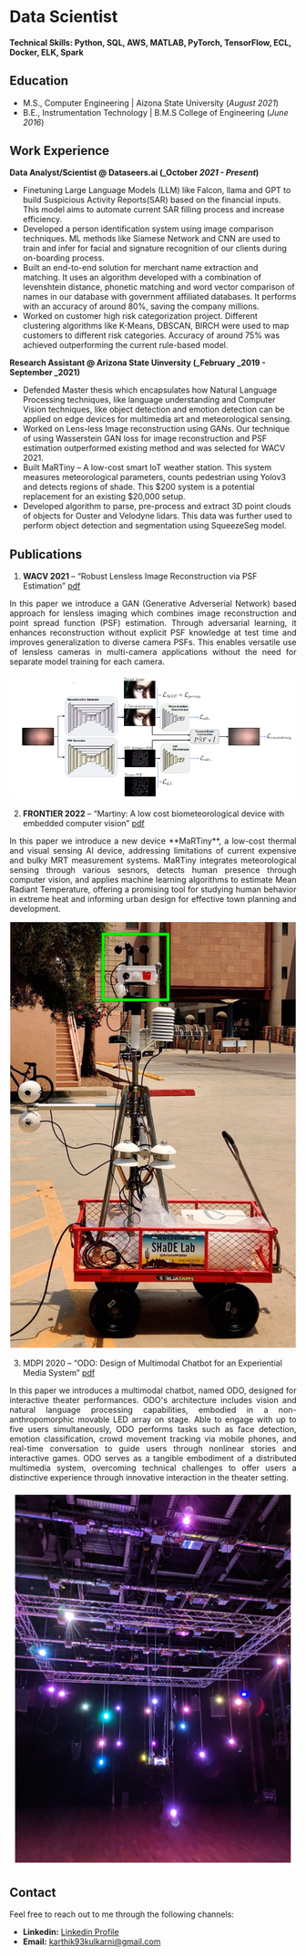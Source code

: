 # Data Scientist

#### Technical Skills: Python, SQL, AWS, MATLAB, PyTorch, TensorFlow, ECL, Docker, ELK, Spark

## Education							       		
- M.S., Computer Engineering	    | Aizona State University (_August 2021_)	 			        		
- B.E., Instrumentation Technology  | B.M.S College of Engineering (_June 2016_)

## Work Experience
**Data Analyst/Scientist @ Dataseers.ai (_October _2021 - Present_)**
- Finetuning Large Language Models (LLM) like Falcon, llama and GPT to build Suspicious Activity Reports(SAR) based on the financial inputs. This model aims to automate current SAR filling process and increase efficiency.
- Developed a person identification system using image comparison techniques. ML methods like Siamese Network and CNN are used to train and infer for facial and signature recognition of our clients during on-boarding process.
- Built an end-to-end solution for merchant name extraction and matching. It uses an algorithm developed with a combination of levenshtein distance, phonetic matching and word vector comparison of names in our database with government affiliated databases. It performs with an accuracy of around 80%, saving the company millions. 
- Worked on customer high risk categorization project. Different clustering algorithms like K-Means, DBSCAN, BIRCH were used to map customers to different risk categories. Accuracy of around 75% was achieved outperforming the current rule-based model.

**Research Assistant @ Arizona State Uinversity (_February _2019 - September _2021)**
- Defended Master thesis which encapsulates how Natural Language Processing techniques, like language understanding and Computer Vision techniques, like object detection and emotion detection can be applied on edge devices for multimedia art and meteorological sensing.
- Worked on Lens-less Image reconstruction using GANs. Our technique of using Wasserstein GAN loss for image reconstruction and PSF estimation outperformed existing method and was selected for WACV 2021.
- Built MaRTiny – A low-cost smart IoT weather station. This system measures meteorological parameters, counts pedestrian using Yolov3 and detects regions of shade. This $200 system is a potential replacement for an existing $20,000 setup.
- Developed algorithm to parse, pre-process and extract 3D point clouds of objects for Ouster and Velodyne lidars. This data was further used to perform object detection and segmentation using SqueezeSeg model.


## Publications
1. **WACV 2021**      –   “Robust Lensless Image Reconstruction via PSF Estimation” [pdf](https://openaccess.thecvf.com/content/WACV2021/papers/Rego_Robust_Lensless_Image_Reconstruction_via_PSF_Estimation_WACV_2021_paper.pdf)

<div style="text-align: justify"> 
In this paper we introduce a GAN (Generative Adverserial Network) based approach for lensless imaging which combines image reconstruction and point spread function (PSF) estimation. Through adversarial learning, it enhances reconstruction without explicit PSF knowledge at test time and improves generalization to diverse camera PSFs. This enables versatile use of lensless cameras in multi-camera applications without the need for separate model training for each camera.

</div>

![WGAN Model Architechture](/assets/img/Wacv.png)


2. **FRONTIER 2022**  –   “Martiny: A low cost biometeorological device with embedded computer vision” [pdf](https://www.frontiersin.org/articles/10.3389/fenvs.2022.866240/full?&utm_source=Email_to_authors_&utm_medium=Email&utm_content=T1_11.5e1_author&utm_campaign=Email_publication&field=&journalName=Frontiers_in_Environmental_Science&id=866240)

<div style="text-align: justify"> 
In this paper we introduce a new device **MaRTiny**, a low-cost thermal and visual sensing AI device, addressing limitations of current expensive and bulky MRT measurement systems. MaRTiny integrates meteorological sensing through various sesnors, detects human presence through computer vision, and applies machine learning algorithms to estimate Mean Radiant Temperature, offering a promising tool for studying human behavior in extreme heat and informing urban design for effective town planning and development.

</div>

![MaRTiny Device](/assets/img/Martiny.jpg)


3. MDPI 2020      –   “ODO: Design of Multimodal Chatbot for an Experiential Media System” [pdf](https://www.mdpi.com/2414-4088/4/4/68)


<div style="text-align: justify">
In this paper we introduces a multimodal chatbot, named ODO, designed for interactive theater performances. ODO's architecture includes vision and natural language processing capabilities, embodied in a non-anthropomorphic movable LED array on stage. Able to engage with up to five users simultaneously, ODO performs tasks such as face detection, emotion classification, crowd movement tracking via mobile phones, and real-time conversation to guide users through nonlinear stories and interactive games. ODO serves as a tangible embodiment of a distributed multimedia system, overcoming technical challenges to offer users a distinctive experience through innovative interaction in the theater setting.
</div>

![ODO On Stage](/assets/img/Odo.webp)

## Contact

Feel free to reach out to me through the following channels:

- **Linkedin:** [Linkedin Profile](https://www.linkedin.com/in/karthik-kulkarni/)
- **Email:** [karthik93kulkarni@gmail.com](karthik93kulkarni@gmail.com)